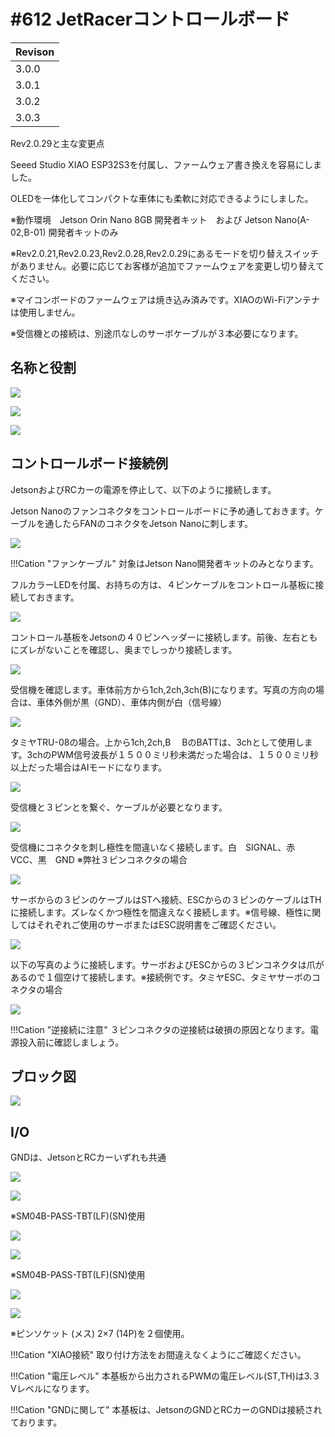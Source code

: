 # #612 JetRacerコントロールボード

|Revison|
|:--|
|3.0.0|
|3.0.1|
|3.0.2|
|3.0.3|

Rev2.0.29と主な変更点

Seeed Studio XIAO ESP32S3を付属し、ファームウェア書き換えを容易にしました。

OLEDを一体化してコンパクトな車体にも柔軟に対応できるようにしました。

※動作環境　Jetson Orin Nano 8GB 開発者キット　および Jetson Nano(A-02,B-01) 開発者キットのみ

※Rev2.0.21,Rev2.0.23,Rev2.0.28,Rev2.0.29にあるモードを切り替えスイッチがありません。必要に応じてお客様が追加でファームウェアを変更し切り替えてください。

※マイコンボードのファームウェアは焼き込み済みです。XIAOのWi-Fiアンテナは使用しません。

※受信機との接続は、別途爪なしのサーボケーブルが３本必要になります。


## 名称と役割

![](./img/boardtop.jpg)

![](./img/boardbottom.jpg)

![](./img/xiaoRemove.jpg)

## コントロールボード接続例

JetsonおよびRCカーの電源を停止して、以下のように接続します。

Jetson Nanoのファンコネクタをコントロールボードに予め通しておきます。ケーブルを通したらFANのコネクタをJetson Nanoに刺します。

![](./img/connetting001.jpg)

!!!Cation "ファンケーブル"
	対象はJetson Nano開発者キットのみとなります。

フルカラーLEDを付属、お持ちの方は、４ピンケーブルをコントロール基板に接続しておきます。

![](./img/connetting002.jpg)

コントロール基板をJetsonの４０ピンヘッダーに接続します。前後、左右ともにズレがないことを確認し、奥までしっかり接続します。

![](./img/connetting003.jpg)

受信機を確認します。車体前方から1ch,2ch,3ch(B)になります。写真の方向の場合は、車体外側が黒（GND）、車体内側が白（信号線）

![](./img/connetting004.jpg)

タミヤTRU-08の場合。上から1ch,2ch,B 　BのBATTは、3chとして使用します。3chのPWM信号波長が１５００ミリ秒未満だった場合は、１５００ミリ秒以上だった場合はAIモードになります。

![](./img/ESC.jpg)

受信機と３ピンとを繋ぐ、ケーブルが必要となります。

![](./img/connetting005.jpg)

受信機にコネクタを刺し極性を間違いなく接続します。白　SIGNAL、赤　VCC、黒　GND ※弊社３ピンコネクタの場合

![](./img/connetting006.png)

サーボからの３ピンのケーブルはSTへ接続、ESCからの３ピンのケーブルはTHに接続します。ズレなくかつ極性を間違えなく接続します。※信号線、極性に関してはそれぞれご使用のサーボまたはESC説明書をご確認ください。

![](./img/connetting007.jpg)

以下の写真のように接続します。サーボおよびESCからの３ピンコネクタは爪があるので１個空けて接続します。※接続例です。タミヤESC、タミヤサーボのコネクタの場合

![](./img/connetting008.jpg)

!!!Cation "逆接続に注意"
	３ピンコネクタの逆接続は破損の原因となります。電源投入前に確認しましょう。


## ブロック図

![](./img/blockdiagram.png)

## I/O

GNDは、JetsonとRCカーいずれも共通

![](./img/i2cport.png)

![](./img/030001_I2C.JPG)

※SM04B-PASS-TBT(LF)(SN)使用

![](./img/spiport.png)

![](./img/030001_SPI.JPG)

※SM04B-PASS-TBT(LF)(SN)使用


![](./img/xiao14pin.png)

![](./img/030001_XIAO.JPG)

※ピンソケット (メス) 2×7 (14P)を２個使用。

!!!Cation "XIAO接続"
	取り付け方法をお間違えなくようにご確認ください。


!!!Cation "電圧レベル"
	本基板から出力されるPWMの電圧レベル(ST,TH)は3.３Vレベルになります。

!!!Cation "GNDに関して"
	本基板は、JetsonのGNDとRCカーのGNDは接続されております。


